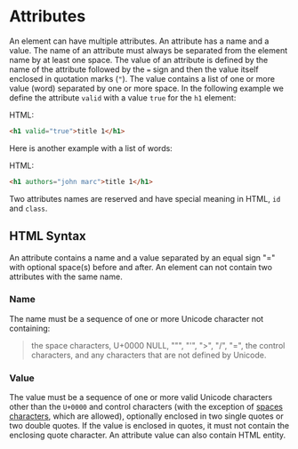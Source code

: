 # Attributes

An element can have multiple attributes. An attribute has a name and a value. The name of an attribute must always be separated from the element name by at least one space. The value of an attribute is defined by  the name of the attribute followed by the `=` sign and then the value itself enclosed in quotation marks (`"`). The value contains a list of one or more value (word) separated by one or more space. In the following example we define the attribute `valid` with a value `true` for the `h1` element:

HTML:

``` html
<h1 valid="true">title 1</h1>
```

Here is another example with a list of words: 

HTML:

``` html
<h1 authors="john marc">title 1</h1>
```

Two attributes names are reserved and have special meaning in HTML, `id` and `class`.

## HTML Syntax

An attribute contains a name and a value separated by an equal sign "=" with optional space(s) before and after. An element can not contain two attributes with the same name. 

### Name

The name must be a sequence of one or more Unicode character not containing: 

> the space characters, U+0000 NULL, """, "'", ">", "/", "=", the control characters, and any characters that are not defined by Unicode.

### Value 

The value must be a sequence of one or more valid Unicode characters other than the `U+0000` and control characters (with the exception of [spaces characters](#html-space), which are allowed), optionally enclosed in two single quotes or two double quotes. If the value is enclosed in quotes, it must not contain the enclosing quote character. An attribute value can also contain HTML entity. 




